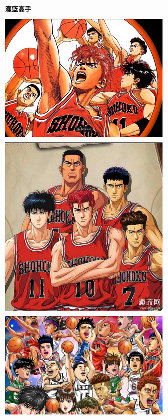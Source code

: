 ## 灌篮高手 

![](images/2022-11-19-08-43-40.png)


![](images/2022-11-19-08-44-48.png)

![](images/2022-11-19-08-46-17.png)
